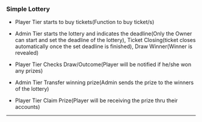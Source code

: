 ### Simple Lottery

 * Player Tier starts to buy tickets(Function to buy ticket/s)

 * Admin Tier starts the lottery and indicates the deadline(Only the Owner can start and set the deadline of the lottery), Ticket Closing(ticket closes automatically once the set deadline is finished), Draw Winner(Winner is revealed)

 * Player Tier Checks Draw/Outcome(Player will be notified if he/she won any prizes)

 * Admin Tier Transfer winning prize(Admin sends the prize to the winners of the lottery)

 * Player Tier Claim Prize(Player will be receiving the prize thru their accounts)

____
